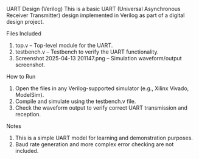UART Design (Verilog)
This is a basic UART (Universal Asynchronous Receiver Transmitter) design implemented in Verilog as part of a digital design project.

Files Included
1. top.v – Top-level module for the UART.
2. testbench.v – Testbench to verify the UART functionality.
3. Screenshot 2025-04-13 201147.png – Simulation waveform/output screenshot.

How to Run
1. Open the files in any Verilog-supported simulator (e.g., Xilinx Vivado, ModelSim).
2. Compile and simulate using the testbench.v file.
3. Check the waveform output to verify correct UART transmission and reception.

Notes
1. This is a simple UART model for learning and demonstration purposes.
2. Baud rate generation and more complex error checking are not included.
